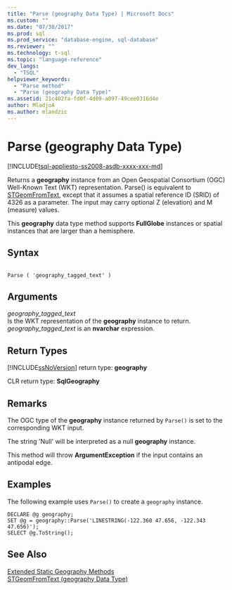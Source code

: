 ```yaml
---
title: "Parse (geography Data Type) | Microsoft Docs"
ms.custom: ""
ms.date: "07/30/2017"
ms.prod: sql
ms.prod_service: "database-engine, sql-database"
ms.reviewer: ""
ms.technology: t-sql
ms.topic: "language-reference"
dev_langs: 
  - "TSQL"
helpviewer_keywords: 
  - "Parse method"
  - "Parse (geography Data Type)"
ms.assetid: 21c402fa-fd0f-4d09-a097-49cee0316d4e
author: MladjoA
ms.author: mlandzic 
---
```

# Parse (geography Data Type)
[!INCLUDE[tsql-appliesto-ss2008-asdb-xxxx-xxx-md](../../includes/tsql-appliesto-ss2008-asdb-xxxx-xxx-md.md)]

Returns a **geography** instance from an Open Geospatial Consortium (OGC) Well-Known Text (WKT) representation. Parse() is equivalent to [STGeomFromText](../../t-sql/spatial-geography/stgeomfromtext-geography-data-type.md), except that it assumes a spatial reference ID (SRID) of 4326 as a parameter. The input may carry optional Z (elevation) and M (measure) values.
  
This **geography** data type method supports **FullGlobe** instances or spatial instances that are larger than a hemisphere.
  
## Syntax  
  
```  
  
Parse ( 'geography_tagged_text' )  
```  
  
## Arguments  
 *geography_tagged_text*  
 Is the WKT representation of the **geography** instance to return. *geography_tagged_text* is an **nvarchar** expression.  
  
## Return Types  
 [!INCLUDE[ssNoVersion](../../includes/ssnoversion-md.md)] return type: **geography**  
  
 CLR return type: **SqlGeography**  
  
## Remarks  
 The OGC type of the **geography** instance returned by `Parse()` is set to the corresponding WKT input.  
  
 The string 'Null' will be interpreted as a null **geography** instance.  
  
 This method will throw **ArgumentException** if the input contains an antipodal edge.  
  
## Examples  
 The following example uses `Parse()` to create a `geography` instance.  
  
```  
DECLARE @g geography;   
SET @g = geography::Parse('LINESTRING(-122.360 47.656, -122.343 47.656)');  
SELECT @g.ToString();  
```  
  
## See Also  
 [Extended Static Geography Methods](../../t-sql/spatial-geography/extended-static-geography-methods.md)   
 [STGeomFromText &#40;geography Data Type&#41;](../../t-sql/spatial-geography/stgeomfromtext-geography-data-type.md)  
  
  
